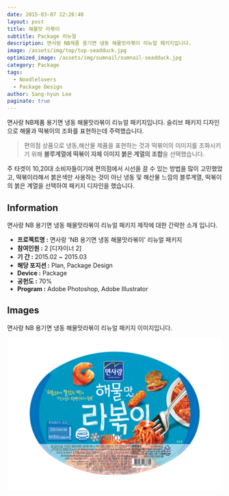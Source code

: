 ```yaml
---
date: 2015-03-07 12:26:40
layout: post
title: 해물맛 라볶이
subtitle: Package 리뉴얼
description: 면사랑 NB제품 용기면 냉동 해물맛라볶이 리뉴얼 패키지입니다.
image: /assets/img/top/top-seadduck.jpg
optimized_image: /assets/img/sumnail/sumnail-seadduck.jpg
category: Package
tags:
  - Noodlelovers
  - Package Design
author: Sang-hyun Lee
paginate: true
---
```



<link rel="stylesheet" href="/assets/css/slick.css">
<link rel="stylesheet" href="/assets/css/slick-theme.css">



면사랑 NB제품 용기면 냉동 해물맛라볶이 리뉴얼 패키지입니다.
슬리브 패키지 디자인으로 해물과 떡볶이의 조화를 표현하는데 주력했습니다.


> 편의점 상품으로 냉동,해산물 제품을 표현하는 것과 떡볶이의 이미지를 조화시키기 위해 **블루계열에 떡볶이 자체 이미지 붉은 계열의 조합**을 선택했습니다.


주 타겟이 10,20대 소비자들이기에 편의점에서 시선을 끌 수 있는 방법을 많이 고민했었고, 떡볶이라해서 붉은색만 사용하는 것이 아닌 
냉동 및 해산물 느낌의 블루계열, 떡볶이의 붉은 계열을 선택하여 패키지 디자인을 했습니다.

<!--page-->

## Information

면사랑 NB 용기면 냉동 해물맛라볶이 리뉴얼 패키지 제작에 대한 간략한 소개 입니다.

- **프로젝트명 :** 면사랑 'NB 용기면 냉동 해물맛라볶이' 리뉴얼 패키지
- **참여인원 :** 2 [디자이너 2]
- **기 간 :** 2015.02 ~ 2015.03 
- **해당 포지션 :** Plan, Package Design
- **Device :** Package
- **공헌도 :** 70%
- **Program :** Adobe Photoshop, Adobe Illustrator


<!--page-->

## Images

면사랑 NB 용기면 냉동 해물맛라볶이 리뉴얼 패키지 이미지입니다.<br>

<section class="quotes">
  <div class="bubble">
    <img src="/assets/img/slide/noodle-bokki01.jpg" />
  </div>
</section>


<p></p>
<p></p>

<!--page-->



<script type="text/javascript" src="https://cdnjs.cloudflare.com/ajax/libs/jquery/2.1.3/jquery.min.js"></script>
<script type="text/javascript" src="https://cdn.jsdelivr.net/jquery.slick/1.5.0/slick.min.js"></script>

<script>
	$('.quotes').slick({
  dots: true,
  infinite: true,
  autoplay: false,
  autoplaySpeed: 6000,
  speed: 800,
  slidesToShow: 1,
  adaptiveHeight: true
});
$( document ).ready(function() {
$('.no-fouc').removeClass('no-fouc');
});
</script>